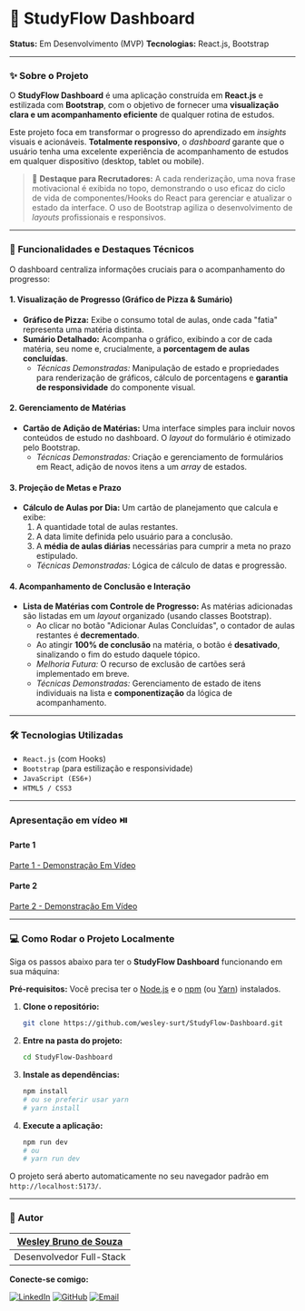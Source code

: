 
# 🚀 StudyFlow Dashboard

**Status:** Em Desenvolvimento (MVP)
**Tecnologias:** React.js, Bootstrap

---

### ✨ Sobre o Projeto

O **StudyFlow Dashboard** é uma aplicação construída em **React.js** e estilizada com **Bootstrap**, com o objetivo de fornecer uma **visualização clara e um acompanhamento eficiente** de qualquer rotina de estudos.

Este projeto foca em transformar o progresso do aprendizado em *insights* visuais e acionáveis. **Totalmente responsivo**, o *dashboard* garante que o usuário tenha uma excelente experiência de acompanhamento de estudos em qualquer dispositivo (desktop, tablet ou mobile).

> 💬 **Destaque para Recrutadores:** A cada renderização, uma nova frase motivacional é exibida no topo, demonstrando o uso eficaz do ciclo de vida de componentes/Hooks do React para gerenciar e atualizar o estado da interface. O uso de Bootstrap agiliza o desenvolvimento de *layouts* profissionais e responsivos.

---

### 🎯 Funcionalidades e Destaques Técnicos

O dashboard centraliza informações cruciais para o acompanhamento do progresso:

#### 1. Visualização de Progresso (Gráfico de Pizza & Sumário)
* **Gráfico de Pizza:** Exibe o consumo total de aulas, onde cada "fatia" representa uma matéria distinta.
* **Sumário Detalhado:** Acompanha o gráfico, exibindo a cor de cada matéria, seu nome e, crucialmente, a **porcentagem de aulas concluídas**.
    * *Técnicas Demonstradas:* Manipulação de estado e propriedades para renderização de gráficos, cálculo de porcentagens e **garantia de responsividade** do componente visual.

#### 2. Gerenciamento de Matérias
* **Cartão de Adição de Matérias:** Uma interface simples para incluir novos conteúdos de estudo no dashboard. O *layout* do formulário é otimizado pelo Bootstrap.
    * *Técnicas Demonstradas:* Criação e gerenciamento de formulários em React, adição de novos itens a um *array* de estados.

#### 3. Projeção de Metas e Prazo
* **Cálculo de Aulas por Dia:** Um cartão de planejamento que calcula e exibe:
    1.  A quantidade total de aulas restantes.
    2.  A data limite definida pelo usuário para a conclusão.
    3.  A **média de aulas diárias** necessárias para cumprir a meta no prazo estipulado.
    * *Técnicas Demonstradas:* Lógica de cálculo de datas e progressão.

#### 4. Acompanhamento de Conclusão e Interação
* **Lista de Matérias com Controle de Progresso:** As matérias adicionadas são listadas em um *layout* organizado (usando classes Bootstrap).
    * Ao clicar no botão "Adicionar Aulas Concluídas", o contador de aulas restantes é **decrementado**.
    * Ao atingir **100% de conclusão** na matéria, o botão é **desativado**, sinalizando o fim do estudo daquele tópico.
    * *Melhoria Futura:* O recurso de exclusão de cartões será implementado em breve.
    * *Técnicas Demonstradas:* Gerenciamento de estado de itens individuais na lista e **componentização** da lógica de acompanhamento.

---

### 🛠️ Tecnologias Utilizadas

* `React.js` (com Hooks)
* `Bootstrap` (para estilização e responsividade)
* `JavaScript (ES6+)`
* `HTML5 / CSS3`

---
### Apresentação em vídeo ⏯️


#### Parte 1
[Parte 1 - Demonstração Em Vídeo](https://github.com/user-attachments/assets/e5bbd34b-d673-4645-a498-fc767489b056)

#### Parte 2
[Parte 2 - Demonstração Em Vídeo](https://github.com/user-attachments/assets/b4ab365a-de70-4574-98e8-1c346039722d)

---

### 💻 Como Rodar o Projeto Localmente

Siga os passos abaixo para ter o **StudyFlow Dashboard** funcionando em sua máquina:

**Pré-requisitos:** Você precisa ter o [Node.js](https://nodejs.org/en/) e o [npm](https://www.npmjs.com/) (ou [Yarn](https://yarnpkg.com/)) instalados.

1.  **Clone o repositório:**
    ```bash
    git clone https://github.com/wesley-surt/StudyFlow-Dashboard.git
    ```

2.  **Entre na pasta do projeto:**
    ```bash
    cd StudyFlow-Dashboard
    ```

3.  **Instale as dependências:**
    ```bash
    npm install
    # ou se preferir usar yarn
    # yarn install
    ```

4.  **Execute a aplicação:**
    ```bash
    npm run dev
    # ou
    # yarn run dev
    ```

O projeto será aberto automaticamente no seu navegador padrão em `http://localhost:5173/`.

---

### 👤 Autor

| [**Wesley Bruno de Souza**](https://www.linkedin.com/in/wesley-bruno-43888723b/) |
| :---: |
| Desenvolvedor Full-Stack |

**Conecte-se comigo:**

[![LinkedIn](https://img.shields.io/badge/LinkedIn-0077B5?style=for-the-badge&logo=linkedin&logoColor=white)](https://www.linkedin.com/in/wesley-bruno-43888723b/)
[![GitHub](https://img.shields.io/badge/GitHub-100000?style=for-the-badge&logo=github&logoColor=white)](https://github.com/wesley-surt)
[![Email](https://img.shields.io/badge/Email-D14836?style=for-the-badge&logo=gmail&logoColor=white)](mailto:wesleybruno.adm@gmail.com)
